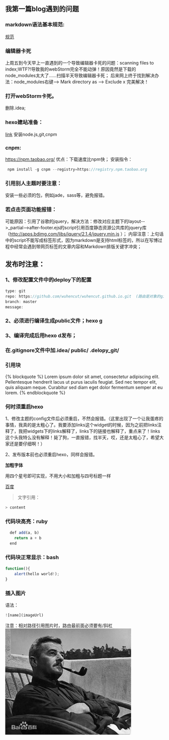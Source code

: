 ## 我第一篇blog遇到的问题
### markdown语法基本规范:
[规范](http://www.coderli.com/write-readme-for-your-project/)
### 编辑器卡死
上周五到今天早上一直遇到的一个导致编辑器卡死的问题：scanning files to index;WTF?!导致我的webStorm完全不能动弹！原因竟然是下载的node_modules太大了……扫描半天导致编辑器卡死；
后来网上终于找到解决办法：node_modules右键--> Mark directory as --> Exclude x  完美解决！
### 打开webStorm卡死。
删除.idea;
### hexo建站准备：
[link](https://hexo.io/zh-cn/docs/index.html)
安装node.js,git,cnpm
### cnpm:
https://npm.taobao.org/
优点：下载速度比npm快；
安装指令：
```javascript
 npm install -g cnpm --registry=https://registry.npm.taobao.org
```
### 引用别人主题时要注意：
安装一些必须的包，例如jade，sass等，避免报错。
### 若点击页面功能报错：
可能原因：引用了谷歌的jquery，解决方法：修改对应主题下的layout-->_partial-->after-footer.ejs的script引用百度静态资源公共库的jquery库（http://apps.bdimg.com/libs/jquery/2.1.4/jquery.min.js ）；
内容注意：上句话中的script不能写成标签形式，因为markdown是支持html标签的，所以在写博过程中经常会遇到带网页标签的文章内容和Markdown排版关键字冲突；
## 发布时注意：
### 1、修改配置文件中的deploy下的配置
```javascript
type: git
repo: https://github.com/wuhencut/wuhencut.github.io.git  (路由是对象的github地址或者存放项目的域名，在github上对应项目clone下网址即可)，访问自己定义的域名就可以(wuhencut.github.io.git)
branch: master
message:
```
### 2、必须进行编译生成public文件；hexo g
### 3、编译完成后用hexo d发布；
### 在.gitignore文件中加.idea/   public/    .delopy_git/
### 引用块
{% blockquote %}
Lorem ipsum dolor sit amet, consectetur adipiscing elit. Pellentesque hendrerit lacus ut purus iaculis feugiat. Sed nec tempor elit, quis aliquam neque. Curabitur sed diam eget dolor fermentum semper at eu lorem.
{% endblockquote %}

### 何时须重启hexo
1、修改主题的config文件后必须重启，不然会报错。（这里出现了一个让我蛋疼的事情，我真的是太粗心了。我要添加links这个widget的时候，因为之前把links注释了，我把widgets下的links解释了，links下的链接也解释了，重点来了！links这个头我特么没有解释！毙了狗，一直报错，找半天，哎，还是太粗心了，希望大家还是要仔细啊！）

2、发布版本前也必须重启hexo，同样会报错。

**加粗字体**

用四个星号即可实现，不用大小和加粗与四号标题一样

[百度](http://www.baidu.com)

> 文字引用：
```javascript
> content
```
### 代码块高亮：ruby
```javascript
  def add(a, b)
    return a + b
  end
```

### 代码块正常显示：bash
```javascript
function(){
    alert(hello world!);
}
```

### 插入图片
语法：
```javascript
![name](imageUrl)
```
注意：相对路径引用图片时，路由最前面必须要有/斜杠
![福克纳](./images/fokena.jpg)














